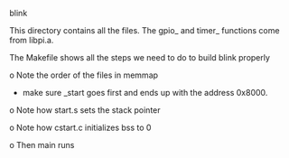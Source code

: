 blink

This directory contains all the files. The gpio_ and timer_ functions
come from libpi.a.

The Makefile shows all the steps we need to do to build blink properly

o Note the order of the files in memmap
  - make sure _start goes first and ends up with the address 0x8000.

o Note how start.s sets the stack pointer

o Note how cstart.c initializes bss to 0

o Then main runs


